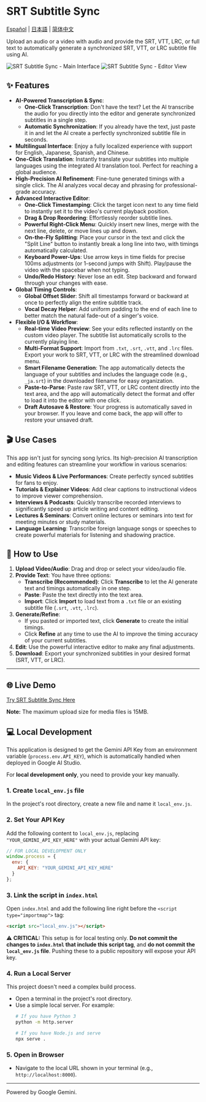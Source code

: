 # SRT Subtitle Sync

[Español](./README.es.md) | [日本語](./README.ja.md) | [简体中文](./README.zh-CN.md)

Upload an audio or a video with audio and provide the SRT, VTT, LRC, or full text to automatically generate a synchronized SRT, VTT, or LRC subtitle file using AI.

![SRT Subtitle Sync - Main Interface](https://github.com/atommy1966/SRT-Subtitle-Sync-assets/blob/main/2025-09-16%2021.25.20.png)
![SRT Subtitle Sync - Editor View](https://github.com/atommy1966/SRT-Subtitle-Sync-assets/blob/main/2025-09-16%2021.33.08.png)

## ✨ Features

*   **AI-Powered Transcription & Sync**:
    *   **One-Click Transcription**: Don't have the text? Let the AI transcribe the audio for you directly into the editor and generate synchronized subtitles in a single step.
    *   **Automatic Synchronization**: If you already have the text, just paste it in and let the AI create a perfectly synchronized subtitle file in seconds.
*   **Multilingual Interface**: Enjoy a fully localized experience with support for English, Japanese, Spanish, and Chinese.
*   **One-Click Translation**: Instantly translate your subtitles into multiple languages using the integrated AI translation tool. Perfect for reaching a global audience.
*   **High-Precision AI Refinement**: Fine-tune generated timings with a single click. The AI analyzes vocal decay and phrasing for professional-grade accuracy.
*   **Advanced Interactive Editor**:
    *   **One-Click Timestamping**: Click the target icon next to any time field to instantly set it to the video's current playback position.
    *   **Drag & Drop Reordering**: Effortlessly reorder subtitle lines.
    *   **Powerful Right-Click Menu**: Quickly insert new lines, merge with the next line, delete, or move lines up and down.
    *   **On-the-Fly Splitting**: Place your cursor in the text and click the "Split Line" button to instantly break a long line into two, with timings automatically calculated.
    *   **Keyboard Power-Ups**: Use arrow keys in time fields for precise 100ms adjustments (or 1-second jumps with Shift). Play/pause the video with the spacebar when not typing.
    *   **Undo/Redo History**: Never lose an edit. Step backward and forward through your changes with ease.
*   **Global Timing Controls**:
    *   **Global Offset Slider**: Shift all timestamps forward or backward at once to perfectly align the entire subtitle track.
    *   **Vocal Decay Helper**: Add uniform padding to the end of each line to better match the natural fade-out of a singer's voice.
*   **Flexible I/O & Workflow**:
    *   **Real-time Video Preview**: See your edits reflected instantly on the custom video player. The subtitle list automatically scrolls to the currently playing line.
    *   **Multi-Format Support**: Import from `.txt`, `.srt`, `.vtt`, and `.lrc` files. Export your work to SRT, VTT, or LRC with the streamlined download menu.
    *   **Smart Filename Generation**: The app automatically detects the language of your subtitles and includes the language code (e.g., `_ja.srt`) in the downloaded filename for easy organization.
    *   **Paste-to-Parse**: Paste raw SRT, VTT, or LRC content directly into the text area, and the app will automatically detect the format and offer to load it into the editor with one click.
    *   **Draft Autosave & Restore**: Your progress is automatically saved in your browser. If you leave and come back, the app will offer to restore your unsaved draft.

## 🎬 Use Cases

This app isn't just for syncing song lyrics. Its high-precision AI transcription and editing features can streamline your workflow in various scenarios:

*   **Music Videos & Live Performances**: Create perfectly synced subtitles for fans to enjoy.
*   **Tutorials & Explainer Videos**: Add clear captions to instructional videos to improve viewer comprehension.
*   **Interviews & Podcasts**: Quickly transcribe recorded interviews to significantly speed up article writing and content editing.
*   **Lectures & Seminars**: Convert online lectures or seminars into text for meeting minutes or study materials.
*   **Language Learning**: Transcribe foreign language songs or speeches to create powerful materials for listening and shadowing practice.

## 🚀 How to Use

1.  **Upload Video/Audio**: Drag and drop or select your video/audio file.
2.  **Provide Text**: You have three options:
    *   **Transcribe (Recommended)**: Click **Transcribe** to let the AI generate text and timings automatically in one step.
    *   **Paste**: Paste the text directly into the text area.
    *   **Import**: Click **Import** to load text from a `.txt` file or an existing subtitle file (`.srt`, `.vtt`, `.lrc`).
3.  **Generate/Refine**:
    *   If you pasted or imported text, click **Generate** to create the initial timings.
    *   Click **Refine** at any time to use the AI to improve the timing accuracy of your current subtitles.
4.  **Edit**: Use the powerful interactive editor to make any final adjustments.
5.  **Download**: Export your synchronized subtitles in your desired format (SRT, VTT, or LRC).

---

## 🌐 Live Demo

[Try SRT Subtitle Sync Here](https://srt-lyric-sync-369376059789.us-west1.run.app/)

**Note:** The maximum upload size for media files is 15MB.

## 💻 Local Development

This application is designed to get the Gemini API Key from an environment variable (`process.env.API_KEY`), which is automatically handled when deployed in Google AI Studio.

For **local development only**, you need to provide your key manually.

### 1. Create `local_env.js` file
In the project's root directory, create a new file and name it `local_env.js`.

### 2. Set Your API Key
Add the following content to `local_env.js`, replacing `"YOUR_GEMINI_API_KEY_HERE"` with your actual Gemini API key:
```javascript
// FOR LOCAL DEVELOPMENT ONLY
window.process = {
  env: {
    API_KEY: "YOUR_GEMINI_API_KEY_HERE"
  }
};
```

### 3. Link the script in `index.html`
Open `index.html` and add the following line right before the `<script type="importmap">` tag:
```html
<script src="local_env.js"></script>
```

⚠️ **CRITICAL:** This setup is for local testing only. **Do not commit the changes to `index.html` that include this script tag**, and **do not commit the `local_env.js` file**. Pushing these to a public repository will expose your API key.

### 4. Run a Local Server
This project doesn't need a complex build process.
- Open a terminal in the project's root directory.
- Use a simple local server. For example:
  ```bash
  # If you have Python 3
  python -m http.server

  # If you have Node.js and serve
  npx serve .
  ```

### 5. Open in Browser
- Navigate to the local URL shown in your terminal (e.g., `http://localhost:8000`).

---

Powered by Google Gemini.